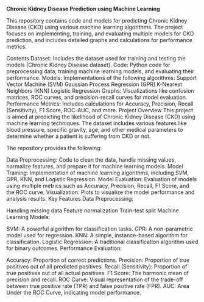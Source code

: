 **Chronic Kidney Disease Prediction using Machine Learning**

This repository contains code and models for predicting Chronic Kidney Disease (CKD) using various machine learning algorithms. The project focuses on implementing, training, and evaluating multiple models for CKD prediction, and includes detailed graphs and calculations for performance metrics.

Contents
Dataset: Includes the dataset used for training and testing the models (Chronic Kidney Disease dataset).
Code: Python code for preprocessing data, training machine learning models, and evaluating their performance.
Models: Implementations of the following algorithms:
Support Vector Machine (SVM)
Gaussian Process Regression (GPR)
K-Nearest Neighbors (KNN)
Logistic Regression
Graphs: Visualizations like confusion matrices, ROC curves, and precision-recall curves for model evaluation.
Performance Metrics: Includes calculations for Accuracy, Precision, Recall (Sensitivity), F1 Score, ROC-AUC, and more.
Project Overview
This project is aimed at predicting the likelihood of Chronic Kidney Disease (CKD) using machine learning techniques. The dataset includes various features like blood pressure, specific gravity, age, and other medical parameters to determine whether a patient is suffering from CKD or not.

The repository provides the following:

Data Preprocessing: Code to clean the data, handle missing values, normalize features, and prepare it for machine learning models.
Model Training: Implementation of machine learning algorithms, including SVM, GPR, KNN, and Logistic Regression.
Model Evaluation: Evaluation of models using multiple metrics such as Accuracy, Precision, Recall, F1 Score, and the ROC curve.
Visualization: Plots to visualize the model performance and analysis results.
Key Features
Data Preprocessing:

Handling missing data
Feature normalization
Train-test split
Machine Learning Models:

SVM: A powerful algorithm for classification tasks.
GPR: A non-parametric model used for regression.
KNN: A simple, instance-based algorithm for classification.
Logistic Regression: A traditional classification algorithm used for binary outcomes.
Performance Evaluation:

Accuracy: Proportion of correct predictions.
Precision: Proportion of true positives out of all predicted positives.
Recall (Sensitivity): Proportion of true positives out of all actual positives.
F1 Score: The harmonic mean of precision and recall.
ROC Curve: Visual representation of the trade-off between true positive rate (TPR) and false positive rate (FPR).
AUC: Area Under the ROC Curve, indicating model performance.
